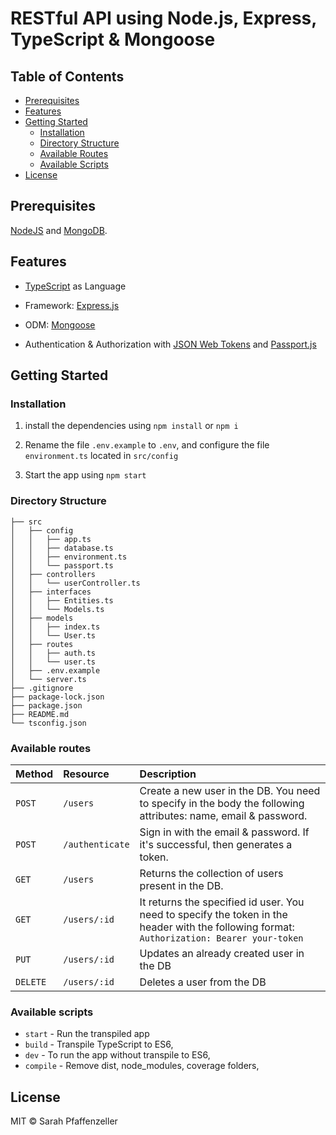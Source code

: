 # RESTful API using Node.js, Express, TypeScript & Mongoose 

## Table of Contents

- [Prerequisites](#prerequisites)
- [Features](#features)
- [Getting Started](#getting-started)
  - [Installation](#installation)
  - [Directory Structure](#directory-structure)
  - [Available Routes](#available-routes)
  - [Available Scripts](#available-scripts)
- [License](#license)

## Prerequisites

[NodeJS](https://nodejs.org/en/download/) and [MongoDB](https://docs.mongodb.com/manual/administration/install-community/).

## Features

- [TypeScript](https://www.typescriptlang.org/) as Language

- Framework: [Express.js](https://expressjs.com/)

- ODM: [Mongoose](https://mongoosejs.com/)

- Authentication & Authorization with [JSON Web Tokens](https://jwt.io/) and [Passport.js](http://www.passportjs.org/)

## Getting Started

### Installation

1. install the dependencies using `npm install` or `npm i`

2. Rename the file `.env.example` to `.env`, and configure the file `environment.ts` located in `src/config`

2. Start the app using `npm start`

### Directory Structure

```
├── src
│   ├── config
│   │   ├── app.ts
│   │   ├── database.ts
│   │   ├── environment.ts
│   │   └── passport.ts
│   ├── controllers
│   │   └── userController.ts
│   ├── interfaces
│   │   ├── Entities.ts
│   │   └── Models.ts
│   ├── models
│   │   ├── index.ts
│   │   └── User.ts
│   ├── routes
│   │   ├── auth.ts
│   │   └── user.ts
│   ├── .env.example
│   └── server.ts
├── .gitignore
├── package-lock.json
├── package.json
├── README.md
└── tsconfig.json
```

### Available routes

| Method   | Resource        | Description                                                                                                                                 |
| :------- | :-------------- | :------------------------------------------------------------------------------------------------------------------------------------------ |
| `POST`   | `/users`     | Create a new user in the DB. You need to specify in the body the following attributes: name, email & password.                        |
| `POST`   | `/authenticate` | Sign in with the email & password. If it's successful, then generates a token.                                                            |
| `GET`    | `/users`        | Returns the collection of users present in the DB.                                                                                        |
| `GET`    | `/users/:id`    | It returns the specified id user. You need to specify the token in the header with the following format: `Authorization: Bearer your-token` |
| `PUT`    | `/users/:id`    | Updates an already created user in the DB                                                                                                   |
| `DELETE` | `/users/:id`    | Deletes a user from the DB                                                                                                                  |

### Available scripts

- `start` - Run the transpiled app
- `build` - Transpile TypeScript to ES6,
- `dev` - To run the app without transpile to ES6,
- `compile` - Remove dist, node_modules, coverage folders,

## License

MIT © Sarah Pfaffenzeller
